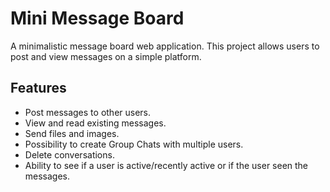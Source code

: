 # Mini Message Board
A minimalistic message board web application. This project allows users to post and view messages on a simple platform.

## Features
- Post messages to other users.
- View and read existing messages.
- Send files and images.
- Possibility to create Group Chats with multiple users.
- Delete conversations.
- Ability to see if a user is active/recently active or if the user seen the messages.
